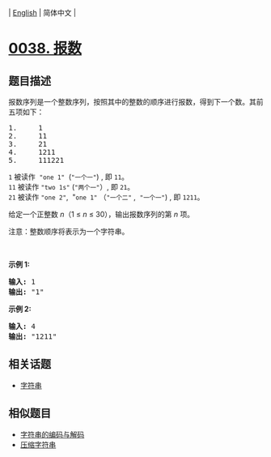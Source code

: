 
| [English](README_EN.md) | 简体中文 |

# [0038. 报数](https://leetcode-cn.com/problems/count-and-say/)

## 题目描述

<p>报数序列是一个整数序列，按照其中的整数的顺序进行报数，得到下一个数。其前五项如下：</p>

<pre>1.     1
2.     11
3.     21
4.     1211
5.     111221
</pre>

<p><code>1</code>&nbsp;被读作&nbsp;&nbsp;<code>&quot;one 1&quot;</code>&nbsp;&nbsp;(<code>&quot;一个一&quot;</code>) , 即&nbsp;<code>11</code>。<br>
<code>11</code> 被读作&nbsp;<code>&quot;two 1s&quot;</code>&nbsp;(<code>&quot;两个一&quot;</code>）, 即&nbsp;<code>21</code>。<br>
<code>21</code> 被读作&nbsp;<code>&quot;one 2&quot;</code>, &nbsp;&quot;<code>one 1&quot;</code>&nbsp;（<code>&quot;一个二&quot;</code>&nbsp;,&nbsp;&nbsp;<code>&quot;一个一&quot;</code>)&nbsp;, 即&nbsp;<code>1211</code>。</p>

<p>给定一个正整数 <em>n</em>（1 &le;&nbsp;<em>n</em>&nbsp;&le; 30），输出报数序列的第 <em>n</em> 项。</p>

<p>注意：整数顺序将表示为一个字符串。</p>

<p>&nbsp;</p>

<p><strong>示例&nbsp;1:</strong></p>

<pre><strong>输入:</strong> 1
<strong>输出:</strong> &quot;1&quot;
</pre>

<p><strong>示例 2:</strong></p>

<pre><strong>输入:</strong> 4
<strong>输出:</strong> &quot;1211&quot;
</pre>


## 相关话题

- [字符串](https://leetcode-cn.com/tag/string)

## 相似题目

- [字符串的编码与解码](../encode-and-decode-strings/README.md)
- [压缩字符串](../string-compression/README.md)
